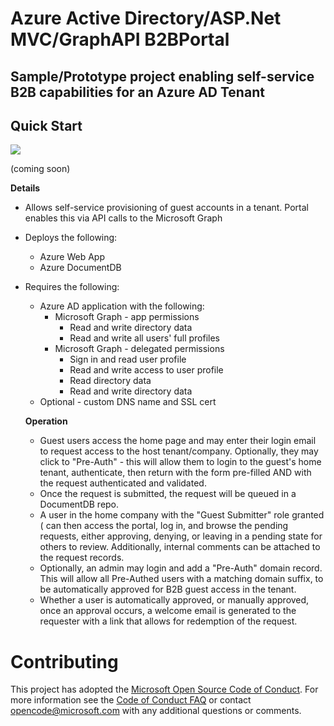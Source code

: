 # Azure Active Directory/ASP.Net MVC/GraphAPI B2BPortal
## Sample/Prototype project enabling self-service B2B capabilities for an Azure AD Tenant
## Quick Start
<img src="http://azuredeploy.net/deploybutton.png"/>

(coming soon)


__Details__
* Allows self-service provisioning of guest accounts in a tenant. Portal enables this via API calls to the Microsoft Graph
* Deploys the following:
  * Azure Web App
  * Azure DocumentDB
* Requires the following:
  * Azure AD application with the following:
    * Microsoft Graph - app permissions
      * Read and write directory data
      * Read and write all users' full profiles
    * Microsoft Graph - delegated permissions
      * Sign in and read user profile
      * Read and write access to user profile
      * Read directory data
      * Read and write directory data
  * Optional - custom DNS name and SSL cert

  __Operation__

  * Guest users access the home page and may enter their login email to request access to the host tenant/company. Optionally, they may click to "Pre-Auth" - this will allow them to login to the guest's home tenant, authenticate, then return with the form pre-filled AND with the request authenticated and validated.
  * Once the request is submitted, the request will be queued in a DocumentDB repo.
  * A user in the home company with the "Guest Submitter" role granted ( can then access the portal, log in, and browse the pending requests, either approving, denying, or leaving in a pending state for others to review. Additionally, internal comments can be attached to the request records.
  * Optionally, an admin may login and add a "Pre-Auth" domain record. This will allow all Pre-Authed users with a matching domain suffix, to be automatically approved for B2B guest access in the tenant. 
  * Whether a user is automatically approved, or manually approved, once an approval occurs, a welcome email is generated to the requester with a link that allows for redemption of the request. 

# Contributing

This project has adopted the [Microsoft Open Source Code of Conduct](https://opensource.microsoft.com/codeofconduct/). For more information see the [Code of Conduct FAQ](https://opensource.microsoft.com/codeofconduct/faq/) or contact [opencode@microsoft.com](mailto:opencode@microsoft.com) with any additional questions or comments.
